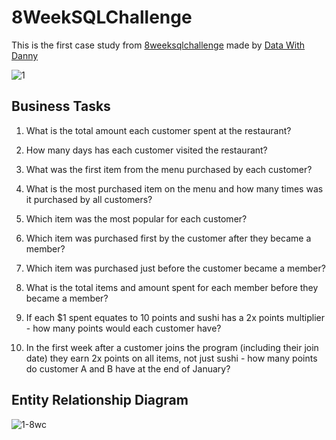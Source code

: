 # 8WeekSQLChallenge

This is the first case study from <a href="https://8weeksqlchallenge.com/case-study-1/">8weeksqlchallenge</a> made by <a href="https://www.datawithdanny.com/">Data With Danny</a>

![1](https://user-images.githubusercontent.com/114480002/201091761-e35e54b2-ffe8-435e-a854-89b51c78a154.png)

 
 
 <h2>Business Tasks</h2>
  

1. What is the total amount each customer spent at the restaurant?

2. How many days has each customer visited the restaurant?

3. What was the first item from the menu purchased by each customer?

4. What is the most purchased item on the menu and how many times was it purchased by all customers?

5. Which item was the most popular for each customer?

6. Which item was purchased first by the customer after they became a member?
 
7. Which item was purchased just before the customer became a member?

8. What is the total items and amount spent for each member before they became a member?
 
9.  If each $1 spent equates to 10 points and sushi has a 2x points multiplier - how many points would each customer have?

10. In the first week after a customer joins the program (including their join date) they earn 2x points on all items, not just sushi - how many points do customer A and B have at the end of January?

 <h2>Entity Relationship Diagram</h2>
 
 ![1-8wc](https://user-images.githubusercontent.com/114480002/201294235-180418fa-3ff8-46ae-aa1e-3ae191365901.jpg)




